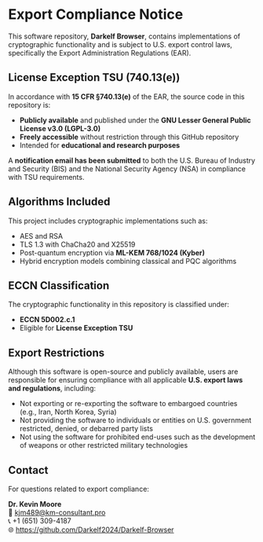 # Export Compliance Notice

This software repository, **Darkelf Browser**, contains implementations of cryptographic functionality and is subject to U.S. export control laws, specifically the Export Administration Regulations (EAR).

## License Exception TSU (740.13(e))

In accordance with **15 CFR §740.13(e)** of the EAR, the source code in this repository is:
- **Publicly available** and published under the **GNU Lesser General Public License v3.0 (LGPL-3.0)**
- **Freely accessible** without restriction through this GitHub repository
- Intended for **educational and research purposes**

A **notification email has been submitted** to both the U.S. Bureau of Industry and Security (BIS) and the National Security Agency (NSA) in compliance with TSU requirements.

## Algorithms Included

This project includes cryptographic implementations such as:
- AES and RSA
- TLS 1.3 with ChaCha20 and X25519
- Post-quantum encryption via **ML-KEM 768/1024 (Kyber)**
- Hybrid encryption models combining classical and PQC algorithms

## ECCN Classification

The cryptographic functionality in this repository is classified under:
- **ECCN 5D002.c.1**
- Eligible for **License Exception TSU**

## Export Restrictions

Although this software is open-source and publicly available, users are responsible for ensuring compliance with all applicable **U.S. export laws and regulations**, including:

- Not exporting or re-exporting the software to embargoed countries (e.g., Iran, North Korea, Syria)
- Not providing the software to individuals or entities on U.S. government restricted, denied, or debarred party lists
- Not using the software for prohibited end-uses such as the development of weapons or other restricted military technologies

## Contact

For questions related to export compliance:

**Dr. Kevin Moore**  
📧 kjm489@km-consultant.pro  
📞 +1 (651) 309-4187  
🌐 https://github.com/Darkelf2024/Darkelf-Browser
